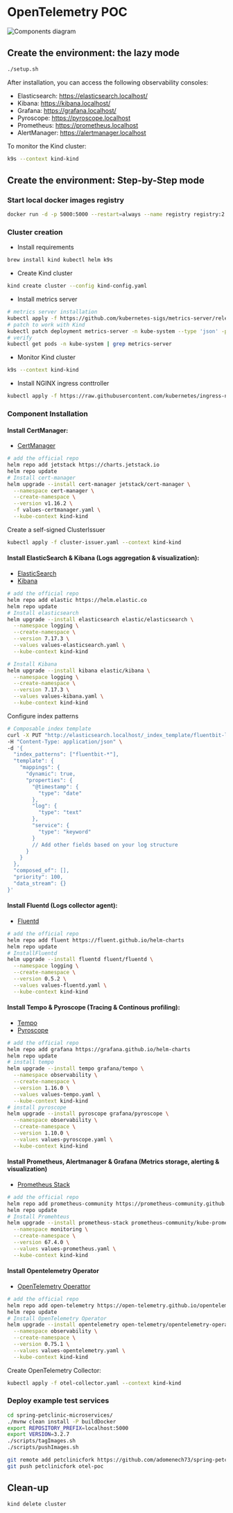 # OpenTelemetry POC

![Components diagram](diagram.png)

## Create the environment: the lazy mode

```bash
./setup.sh
```

After installation, you can access the following observability consoles:
- Elasticsearch: https://elasticsearch.localhost/
- Kibana: https://kibana.localhost/
- Grafana: https://grafana.localhost/
- Pyroscope: https://pyroscope.localhost
- Prometheus: https://prometheus.localhost
- AlertManager: https://alertmanager.localhost

To monitor the Kind cluster:

```bash
k9s --context kind-kind
```

## Create the environment: Step-by-Step mode

### Start local docker images registry

```bash
docker run -d -p 5000:5000 --restart=always --name registry registry:2
```

### Cluster creation

- Install requirements

```bash
brew install kind kubectl helm k9s
```

- Create Kind cluster

```bash
kind create cluster --config kind-config.yaml
```

- Install metrics server

```bash
# metrics server installation
kubectl apply -f https://github.com/kubernetes-sigs/metrics-server/releases/latest/download/components.yaml --context kind-kind
# patch to work with Kind
kubectl patch deployment metrics-server -n kube-system --type 'json' -p '[{"op": "add", "path": "/spec/template/spec/containers/0/args/-", "value": "--kubelet-insecure-tls"}]' --context kind-kind
# verify
kubectl get pods -n kube-system | grep metrics-server
```

- Monitor Kind cluster

```bash
k9s --context kind-kind
```

- Install NGINX ingress conttroller

```bash
kubectl apply -f https://raw.githubusercontent.com/kubernetes/ingress-nginx/master/deploy/static/provider/kind/deploy.yaml --context kind-kind
```

### Component Installation

#### Install CertManager:

- [CertManager](https://artifacthub.io/packages/helm/cert-manager/cert-manager)

```bash
# add the official repo
helm repo add jetstack https://charts.jetstack.io
helm repo update
# Install cert-manager
helm upgrade --install cert-manager jetstack/cert-manager \
  --namespace cert-manager \
  --create-namespace \
  --version v1.16.2 \
  -f values-certmanager.yaml \
  --kube-context kind-kind
```

Create a self-signed ClusterIssuer

```bash
kubectl apply -f cluster-issuer.yaml --context kind-kind
```

#### Install ElasticSearch & Kibana (Logs aggregation & visualization):

- [ElasticSearch](https://artifacthub.io/packages/helm/elastic/elasticsearch)
- [Kibana](https://artifacthub.io/packages/helm/elastic/kibana)

```bash
# add the official repo
helm repo add elastic https://helm.elastic.co
helm repo update
# Install elasticsearch
helm upgrade --install elasticsearch elastic/elasticsearch \
  --namespace logging \
  --create-namespace \
  --version 7.17.3 \
  --values values-elasticsearch.yaml \
  --kube-context kind-kind

# Install Kibana
helm upgrade --install kibana elastic/kibana \
  --namespace logging \
  --create-namespace \
  --version 7.17.3 \
  --values values-kibana.yaml \
  --kube-context kind-kind
```

Configure index patterns

```bash
# Composable index template
curl -X PUT "http://elasticsearch.localhost/_index_template/fluentbit-logs-template" \
-H "Content-Type: application/json" \
-d '{
  "index_patterns": ["fluentbit-*"],
  "template": {
    "mappings": {
      "dynamic": true,
      "properties": {
        "@timestamp": {
          "type": "date"
        },
        "log": {
          "type": "text"
        },
        "service": {
          "type": "keyword"
        }
        // Add other fields based on your log structure
      }
    }
  },
  "composed_of": [],
  "priority": 100,
  "data_stream": {}
}'
```

#### Install Fluentd (Logs collector agent):

- [Fluentd](https://artifacthub.io/packages/helm/fluent/fluentd)

```bash
# add the official repo
helm repo add fluent https://fluent.github.io/helm-charts
helm repo update
# InstallFluentd
helm upgrade --install fluentd fluent/fluentd \
  --namespace logging \
  --create-namespace \
  --version 0.5.2 \
  --values values-fluentd.yaml \
  --kube-context kind-kind
```

#### Install Tempo & Pyroscope (Tracing & Continous profiling):

- [Tempo](https://artifacthub.io/packages/helm/grafana/tempo)
- [Pyroscope](https://artifacthub.io/packages/helm/grafana/pyroscope)

```bash
# add the official repo
helm repo add grafana https://grafana.github.io/helm-charts
helm repo update
# install tempo
helm upgrade --install tempo grafana/tempo \
  --namespace observability \
  --create-namespace \
  --version 1.16.0 \
  --values values-tempo.yaml \
  --kube-context kind-kind
# install pyroscope
helm upgrade --install pyroscope grafana/pyroscope \
  --namespace observability \
  --create-namespace \
  --version 1.10.0 \
  --values values-pyroscope.yaml \
  --kube-context kind-kind
```


#### Install Prometheus, Alertmanager & Grafana (Metrics storage, alerting & visualization)

- [Prometheus Stack](https://artifacthub.io/packages/helm/prometheus-community/kube-prometheus-stack)

```bash
# add the official repo
helm repo add prometheus-community https://prometheus-community.github.io/helm-charts
helm repo update
# Install Promehteus
helm upgrade --install prometheus-stack prometheus-community/kube-prometheus-stack \
  --namespace monitoring \
  --create-namespace \
  --version 67.4.0 \
  --values values-prometheus.yaml \
  --kube-context kind-kind
```

#### Install Opentelemetry Operator

- [OpenTelemetry Operattor](https://artifacthub.io/packages/helm/opentelemetry-helm/opentelemetry-operator)

```bash
# add the official repo
helm repo add open-telemetry https://open-telemetry.github.io/opentelemetry-helm-charts
helm repo update
# Install OpenTelemetry Operator
helm upgrade --install opentelemetry open-telemetry/opentelemetry-operator \
  --namespace observability \
  --create-namespace \
  --version 0.75.1 \
  --values values-opentelemetry.yaml \
  --kube-context kind-kind
```

Create OpenTelemetry Collector:

```bash
kubectl apply -f otel-collector.yaml --context kind-kind
```

### Deploy example test services

```bash
cd spring-petclinic-microservices/
./mvnw clean install -P buildDocker
export REPOSITORY_PREFIX=localhost:5000
export VERSION=3.2.7
./scripts/tagImages.sh
./scripts/pushImages.sh
```

```bash
git remote add petclinicfork https://github.com/adomenech73/spring-petclinic-microservices 
git push petclinicfork otel-poc
```

## Clean-up

```bash
kind delete cluster
```
